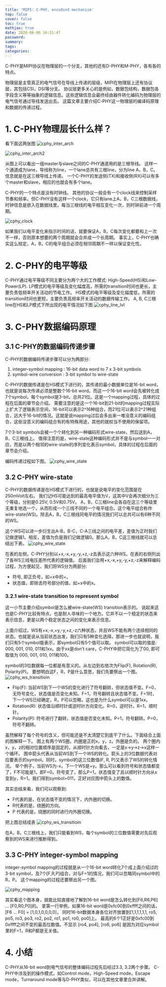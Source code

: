 ```yaml
---
title: 'MIPI: C-PHY, encodind mechanism'
top: false
cover: false
toc: true
mathjax: true
date: 2020-06-06 16:51:47
password:
summary:
tags:
categories:
---
```


C-PHY是MIPI协议在物理层的一个分支，其他的还有D-PHY和M-PHY，各有各的特点。

<!--- more --->

物理层是主管真正的电气信号在导线上传递的层级，MIPI在物理层上还有协议层，其包括CSI，DSI等分支。
协议层更多关心的是例如，数据包结构，数据包各字段含义等等抽象的逻辑信息。这些逻辑信息会最终经由器件转化编码为物理层的电气信号通过导线发送出去。
这篇文章主要介绍C-PHY这一物理层的编译码原理和数据的传递过程。


# 1. C-PHY物理层长什么样？
看下面这两张图
![cphy_inter_arch](cphy_inter_arch.png)

![cphy_inter_arch2](cphy_inter_arch2.png)


从图上可以看出一组master与slave之间的C-PHY通道用的是三根导线。
这样一个通道成为lane，导线称为line，一个lane总共有三根line，分为line A，B，C。信息就是在这三根导线上传递。
一个C-PHY的发送侧(TX)和接收侧(RX)可以有多个master和slave，相应的也就会有多个lane。

C-PHY的一个特点是没有时钟线。
其他的协议一般会有一个clock线来控制采样节奏和频率。但C-PHY没有这样一个clock，它只有lane上A，B，C三根数据线，时钟信息是嵌入在数据线里。每当三根线的电平相互变化一次，则时钟前进一个周期。

![cphy_clock](cphy_clock.png)

如果我们以电平变化来指示时间的话，就要保证A，B，C每次变化都要和上一次不一样，否则原本想要的两个周期就会合并成一个长周期。
事实上，C-PHY也确实这么规定，A，B，C的电平组合必须在相邻周期不一样以保证变化性。


# 2. C-PHY的电平等级
C-PHY通过电平等级不同主要分为两个大的工作模式: High-Speed(HS)和Low-Power(LP).
LP模式的电平等级及变化幅度高，所需的transition时间也更长，主要负责低频率开关活动的节电工作。
HS模式的电平等级及变化幅度低，所需的transition时间也更短，主要负责高频率开关活动的数据传输工作。
A, B, C三根line在HS和LP模式下所出现的电平情况如下图
![cphy_line_lvl](cphy_line_lvl.png)




# 3. C-PHY数据编码原理

## 3.1 C-PHY的数据编码传递步骤
C-PHY的数据编码传递步骤可以分为两部分:
1. integer-symbol mapping : 16-bit data word to 7 x 3-bit symbols
2. symbol-wire conversion : 3-bit symbol to wire-state

C-PHY的数据传递是在HS模式下进行的，其传递的最小数据单位是16-bit word，也就是说每次传递必须是整数个16-bit word。而这一个16-bit word会先被转化成7个symbol，每个symbol是3-bit，总共21位。这是一个mapping过程，具体的过程在后面的章节会介绍。
需要注意的是这一个16-bit到21-bit的mapping过程实际上扩大了逻辑表示空间，16-bit可以表示2^16种组合，而21位可以表示2^21种组合，远大于16-bit的情况。这就是说mapping过后会多出来一堆没意义的编码组合，这些没意义的编码组合有的有特殊用途，其他的就权当不使用的保留项。

7个3-bit symbols会被一个个转化到另一种编码形式wire-state，然后送到A，B，C三根线上。
值得注意的是，wire-state这种编码形式并不是与symbol一一对应，而是以两个相邻的wire-state的序列变化表示symbol，具体的过程在后面的章节会介绍。

编码传递过程如下图。
![cphy_wire_state](cphy_wire_state.png)




## 3.2 C-PHY wire-state
C-PHY的数据传递是在HS模式下进行的，也就是说电平的变化范围是在250mVolt左右。
我们记HS可能达到的最高电平值为V，这其中V会再次细分为三个等级，分别是0.25V, 0.5V和0.75V。
A，B，C三根line会各自在这三个等级里无重复地选一个，从而形成一个三线不同的一个电平组合。这个电平组合称作wire-state(WS)。除去A，B，C三根线同电平的情况我们可以总共可以有6种不同的WS。

这个WS可以进一步衍生出A-B，B-C，C-A三线之间的电平差，差值为正时我们记做逻辑1。相反，差值为负是我们记做逻辑0。那么A，B，C这三根线就可以总结出下表。
![cphy_wire_state](cphy_wire_state.png)

在表的左侧，C-PHY分别以+x,-x,+y,-y,+z,-z去表示这六种WS。在表的右侧列出了各WS三线电压差所代表的逻辑值。
后面我们会用+x,-x,+y,-y,+z,-z来解释编码过程，为方便起见，我们将WS分为两部分:
* 符号, 即正负号，如+x中的+。
* 状态值，即除去符号部分的值，如+x中的x。


### 3.2.1 wire-state transition to represent symbol
这一小节主要介绍symbol是怎么被wire-state(WS) transition表示的。
说起来这也是C-PHY比较有特点，也是耐人寻味的一个地方。它并不以一个稳定的状态来表示信息，更是以两个稳定状态之间的变化来表示信息。

上面介绍过，WS有+x,-x,+y,-y,+z,-z六种状态，并且WS不能有两个连续相同的状态。也就是说从当前状态出发，我们只有5种变化选择。那进一步也就说明，我们只有5个symbol能表示，即symbol只有5个值可以取。
symbol可以取的值是: 000, 001, 010, 011和1xx。由于xx是don’t care，C-PHY中把它简化为了00, 即可取值为 000, 001, 010, 011和100。

symbol的3位数据每一位都是有意义的。从左边到右依次为Flip(F), Rotation(R), Polarity(P)。
要想明白这F，R，P是什么意思，我们先要祭出一个图。
![cphy_ws_transitioin](cphy_ws_transition.png)



* Flip(F): 当前WS到下一个WS的变化进行了符号翻转，但状态值不变。F=0，无符号变化，状态值是否变化未知。F=1，符号翻转且状态值不变。F=1时，下一个WS已经确定，R，P可以忽略，这也是为什么symbol可以是1xx。
* Rotation(R): 状态值沿顺时针或逆时针方向变化。R=0，逆时针。R=1，顺时针。
* Polarity(P): 符号进行了翻转，状态值是否变化未知。P=1，符号翻转。P=0，符号不翻转。

虽然解释了每个符号的含义，但可能还是不太清楚它到底干了什么。下面结合上面的图解释一下。
图上有两个WS圈，内圈是正的x，y，z。外圈是负的。
两个圈内x，y，z的相对位置顺序是固定的，从顺时针方向看去，一定是x->y->z->x这样一个循环。
图中箭头代表从当前WS到下一个WS的转化。箭头上的3位数据代表对应要表示的symbol。同时，symbol的这三位数值(F, R, P)又表示了WS的转化情况。
举个例子，当前WS为-x，下一个WS是+y。那么可以看到符号和状态值都变了，F不可能是1，即F=0。符号变了，那么P=1。状态值变了且以顺时针方向从x变到y，R=1。我们得到symbol=011，正好对应图中箭头上的数值。

其实总结来看，我们可以观察到:
* F代表的是，在状态值不变的情况下，内外圈的切换。
* R代表的是，绕圈的方向。
* P 代表的是，绕圈的同时进行内外圈切换。

把上图总结成表
![cphy_ws_transitioin](cphy_ws_transition.png)

在A，B，C三根线上，我们只能看到WS，每个symbol的三位数值需要对先后观察到的WS来进行推断得到。


## 3.3 C-PHY integer-symbol mapping
integer-symbol mapping的过程就是从一个16-bit word转化7个成上面介绍过的3-bit symbol，及7个[F,R,P]组合，对与F=1的情况，我们可以忽略同symbol中的R，P。
这个mapping的过程还要祭出另一个图。

![cphy_mapping](cphy_mapping.png)

其实看这个图本身，就能比较直接地了解到16-bit word是怎么转化到[F6,R6,P6] … [F0,R0,P0]的。
拿第一行举例，如果16-bit word是0xfc00到0xffff之间的话，[F6 … F0] = [1,0,1,0,0,0,0]，
同时16-bit数据本身各位对齐放置到[1,1,1,1,1,1, ro5, po5, ro3, po3, ro2, po2, ro1, po1, ro0, po0]上。
最高的6个1正好是0xfc00到0xffff之间不变的最高位数值。不显示 [ro4, po4], [ro6, po6] 是因为对应symbol里的F=1，R和P都是无关值。

# 4. 小结
C-PHY从16-bit word到电气信号的整体编码过程先后经过3.3, 3.2两个步骤。
C-PHY中涉及到的操作模式，如Control mode，High-Speed mode，Escape mode，Turnaround mode等与D-PHY类似，可以在其他文章里合并讲解。

